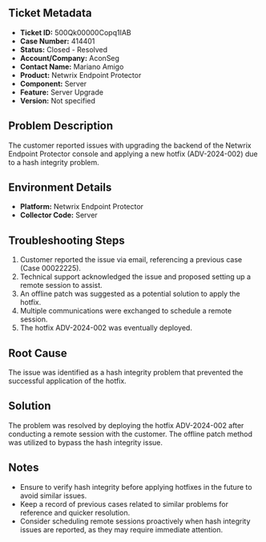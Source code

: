 ## Ticket Metadata
- **Ticket ID:** 500Qk00000Copq1IAB
- **Case Number:** 414401
- **Status:** Closed - Resolved
- **Account/Company:** AconSeg
- **Contact Name:** Mariano Amigo
- **Product:** Netwrix Endpoint Protector
- **Component:** Server
- **Feature:** Server Upgrade
- **Version:** Not specified

## Problem Description
The customer reported issues with upgrading the backend of the Netwrix Endpoint Protector console and applying a new hotfix (ADV-2024-002) due to a hash integrity problem.

## Environment Details
- **Platform:** Netwrix Endpoint Protector
- **Collector Code:** Server

## Troubleshooting Steps
1. Customer reported the issue via email, referencing a previous case (Case 00022225).
2. Technical support acknowledged the issue and proposed setting up a remote session to assist.
3. An offline patch was suggested as a potential solution to apply the hotfix.
4. Multiple communications were exchanged to schedule a remote session.
5. The hotfix ADV-2024-002 was eventually deployed.

## Root Cause
The issue was identified as a hash integrity problem that prevented the successful application of the hotfix.

## Solution
The problem was resolved by deploying the hotfix ADV-2024-002 after conducting a remote session with the customer. The offline patch method was utilized to bypass the hash integrity issue.

## Notes
- Ensure to verify hash integrity before applying hotfixes in the future to avoid similar issues.
- Keep a record of previous cases related to similar problems for reference and quicker resolution.
- Consider scheduling remote sessions proactively when hash integrity issues are reported, as they may require immediate attention.